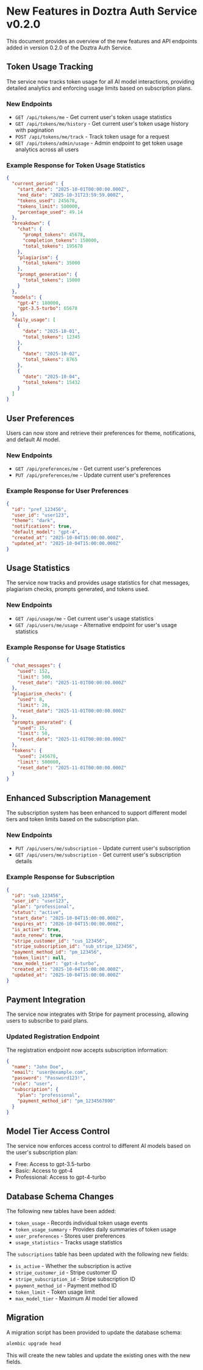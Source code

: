 # New Features in Doztra Auth Service v0.2.0

This document provides an overview of the new features and API endpoints added in version 0.2.0 of the Doztra Auth Service.

## Token Usage Tracking

The service now tracks token usage for all AI model interactions, providing detailed analytics and enforcing usage limits based on subscription plans.

### New Endpoints

- `GET /api/tokens/me` - Get current user's token usage statistics
- `GET /api/tokens/me/history` - Get current user's token usage history with pagination
- `POST /api/tokens/me/track` - Track token usage for a request
- `GET /api/tokens/admin/usage` - Admin endpoint to get token usage analytics across all users

### Example Response for Token Usage Statistics

```json
{
  "current_period": {
    "start_date": "2025-10-01T00:00:00.000Z",
    "end_date": "2025-10-31T23:59:59.000Z",
    "tokens_used": 245678,
    "tokens_limit": 500000,
    "percentage_used": 49.14
  },
  "breakdown": {
    "chat": {
      "prompt_tokens": 45678,
      "completion_tokens": 150000,
      "total_tokens": 195678
    },
    "plagiarism": {
      "total_tokens": 35000
    },
    "prompt_generation": {
      "total_tokens": 15000
    }
  },
  "models": {
    "gpt-4": 180000,
    "gpt-3.5-turbo": 65678
  },
  "daily_usage": [
    {
      "date": "2025-10-01",
      "total_tokens": 12345
    },
    {
      "date": "2025-10-02",
      "total_tokens": 8765
    },
    {
      "date": "2025-10-04",
      "total_tokens": 15432
    }
  ]
}
```

## User Preferences

Users can now store and retrieve their preferences for theme, notifications, and default AI model.

### New Endpoints

- `GET /api/preferences/me` - Get current user's preferences
- `PUT /api/preferences/me` - Update current user's preferences

### Example Response for User Preferences

```json
{
  "id": "pref_123456",
  "user_id": "user123",
  "theme": "dark",
  "notifications": true,
  "default_model": "gpt-4",
  "created_at": "2025-10-04T15:00:00.000Z",
  "updated_at": "2025-10-04T15:00:00.000Z"
}
```

## Usage Statistics

The service now tracks and provides usage statistics for chat messages, plagiarism checks, prompts generated, and tokens used.

### New Endpoints

- `GET /api/usage/me` - Get current user's usage statistics
- `GET /api/users/me/usage` - Alternative endpoint for user's usage statistics

### Example Response for Usage Statistics

```json
{
  "chat_messages": {
    "used": 152,
    "limit": 500,
    "reset_date": "2025-11-01T00:00:00.000Z"
  },
  "plagiarism_checks": {
    "used": 8,
    "limit": 20,
    "reset_date": "2025-11-01T00:00:00.000Z"
  },
  "prompts_generated": {
    "used": 15,
    "limit": 50,
    "reset_date": "2025-11-01T00:00:00.000Z"
  },
  "tokens": {
    "used": 245678,
    "limit": 500000,
    "reset_date": "2025-11-01T00:00:00.000Z"
  }
}
```

## Enhanced Subscription Management

The subscription system has been enhanced to support different model tiers and token limits based on the subscription plan.

### New Endpoints

- `PUT /api/users/me/subscription` - Update current user's subscription
- `GET /api/users/me/subscription` - Get current user's subscription details

### Example Response for Subscription

```json
{
  "id": "sub_123456",
  "user_id": "user123",
  "plan": "professional",
  "status": "active",
  "start_date": "2025-10-04T15:00:00.000Z",
  "expires_at": "2026-10-04T15:00:00.000Z",
  "is_active": true,
  "auto_renew": true,
  "stripe_customer_id": "cus_123456",
  "stripe_subscription_id": "sub_stripe_123456",
  "payment_method_id": "pm_123456",
  "token_limit": null,
  "max_model_tier": "gpt-4-turbo",
  "created_at": "2025-10-04T15:00:00.000Z",
  "updated_at": "2025-10-04T15:00:00.000Z"
}
```

## Payment Integration

The service now integrates with Stripe for payment processing, allowing users to subscribe to paid plans.

### Updated Registration Endpoint

The registration endpoint now accepts subscription information:

```json
{
  "name": "John Doe",
  "email": "user@example.com",
  "password": "Password123!",
  "role": "user",
  "subscription": {
    "plan": "professional",
    "payment_method_id": "pm_1234567890"
  }
}
```

## Model Tier Access Control

The service now enforces access control to different AI models based on the user's subscription plan:

- Free: Access to gpt-3.5-turbo
- Basic: Access to gpt-4
- Professional: Access to gpt-4-turbo

## Database Schema Changes

The following new tables have been added:

- `token_usage` - Records individual token usage events
- `token_usage_summary` - Provides daily summaries of token usage
- `user_preferences` - Stores user preferences
- `usage_statistics` - Tracks usage statistics

The `subscriptions` table has been updated with the following new fields:

- `is_active` - Whether the subscription is active
- `stripe_customer_id` - Stripe customer ID
- `stripe_subscription_id` - Stripe subscription ID
- `payment_method_id` - Payment method ID
- `token_limit` - Token usage limit
- `max_model_tier` - Maximum AI model tier allowed

## Migration

A migration script has been provided to update the database schema:

```bash
alembic upgrade head
```

This will create the new tables and update the existing ones with the new fields.
